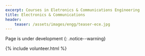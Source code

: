 ```yaml
---
excerpt: Courses in Eletronics & Communications Engineering
title: Electronics & Communications
header:
    teaser: /assets/images/engg/teaser-ece.jpg
---
```

Page is under development
{: .notice--warning}

{% include volunteer.html %}